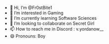 - 👋 Hi, I’m @Fr0stBite1
- 👀 I’m interested in Gaming 
- 🌱 I’m currently learning Software Sciences
- 💞️ I’m looking to collaborate on Secret Girl
- 📫 How to reach me in Discord : v.yordanow__
- 😄 Pronouns: Boy

<!---
Fr0stBite1/Fr0stBite1 is a ✨ special ✨ repository because its `README.md` (this file) appears on your GitHub profile.
You can click the Preview link to take a look at your changes.
--->
